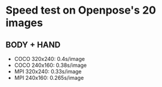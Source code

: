 

# Speed test on Openpose's 20 images

## BODY + HAND
* COCO 320x240: 0.4s/image
* COCO 240x160: 0.38s/image
* MPI 320x240: 0.33s/image
* MPI 240x160: 0.265s/image
